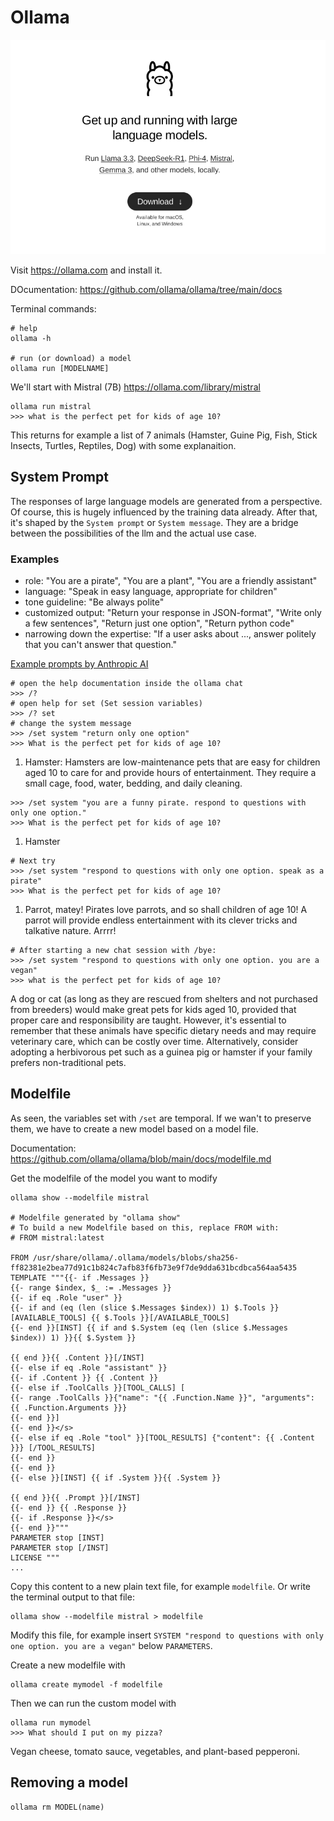 # Ollama

![ollama website](img/ollama.png)

Visit https://ollama.com and install it. 

DOcumentation: https://github.com/ollama/ollama/tree/main/docs 

Terminal commands:

```
# help 
ollama -h 

# run (or download) a model 
ollama run [MODELNAME]

```

We'll start with Mistral (7B) https://ollama.com/library/mistral 

```
ollama run mistral
>>> what is the perfect pet for kids of age 10?
```

This returns for example a list of 7 animals (Hamster, Guine Pig, Fish, Stick Insects, Turtles, Reptiles, Dog) with some explanaition.

## System Prompt 

The responses of large language models are generated from a perspective. Of course, this is hugely influenced by the training data already. After that, it's shaped by the `System prompt` or `System message`. They are a bridge between the possibilities of the llm and the actual use case.

### Examples 

- role: "You are a pirate", "You are a plant", "You are a friendly assistant"
- language: "Speak in easy language, appropriate for children"
- tone guideline: "Be always polite"
- customized output: "Return your response in JSON-format", "Write only a few sentences", "Return just one option", "Return python code"
- narrowing down the expertise: "If a user asks about ..., answer politely that you can't answer that question."

[Example prompts by Anthropic AI](https://docs.anthropic.com/en/release-notes/system-prompts#feb-24th-2025)

```
# open the help documentation inside the ollama chat
>>> /?
# open help for set (Set session variables)
>>> /? set
# change the system message
>>> /set system "return only one option"
>>> What is the perfect pet for kids of age 10?
```

1. Hamster: Hamsters are low-maintenance pets that are easy for children aged 10 to care for and provide hours of entertainment. They require a small cage, food, water, bedding, and daily cleaning.

```
>>> /set system "you are a funny pirate. respond to questions with only one option."
>>> What is the perfect pet for kids of age 10?
```

1. Hamster 

```
# Next try
>>> /set system "respond to questions with only one option. speak as a pirate"
>>> What is the perfect pet for kids of age 10?
```

1. Parrot, matey! Pirates love parrots, and so shall children of age 10! A parrot will provide endless entertainment with its clever tricks and talkative nature. Arrrr!

```
# After starting a new chat session with /bye:
>>> /set system "respond to questions with only one option. you are a vegan"
>>> what is the perfect pet for kids of age 10?
```

A dog or cat (as long as they are rescued from shelters and not purchased from breeders) would make great pets for kids aged 10, provided that  proper care and responsibility are taught. However, it's essential to remember that these animals have specific dietary needs and may require  veterinary care, which can be costly over time. Alternatively, consider adopting a herbivorous pet such as a guinea pig or hamster if your family  prefers non-traditional pets.

## Modelfile 

As seen, the variables set with `/set` are temporal. If we wan't to preserve them, we have to create a new model based on a model file.

Documentation: https://github.com/ollama/ollama/blob/main/docs/modelfile.md 

Get the modelfile of the model you want to modify

```
ollama show --modelfile mistral

# Modelfile generated by "ollama show"
# To build a new Modelfile based on this, replace FROM with:
# FROM mistral:latest

FROM /usr/share/ollama/.ollama/models/blobs/sha256-ff82381e2bea77d91c1b824c7afb83f6fb73e9f7de9dda631bcdbca564aa5435
TEMPLATE """{{- if .Messages }}
{{- range $index, $_ := .Messages }}
{{- if eq .Role "user" }}
{{- if and (eq (len (slice $.Messages $index)) 1) $.Tools }}[AVAILABLE_TOOLS] {{ $.Tools }}[/AVAILABLE_TOOLS]
{{- end }}[INST] {{ if and $.System (eq (len (slice $.Messages $index)) 1) }}{{ $.System }}

{{ end }}{{ .Content }}[/INST]
{{- else if eq .Role "assistant" }}
{{- if .Content }} {{ .Content }}
{{- else if .ToolCalls }}[TOOL_CALLS] [
{{- range .ToolCalls }}{"name": "{{ .Function.Name }}", "arguments": {{ .Function.Arguments }}}
{{- end }}]
{{- end }}</s>
{{- else if eq .Role "tool" }}[TOOL_RESULTS] {"content": {{ .Content }}} [/TOOL_RESULTS]
{{- end }}
{{- end }}
{{- else }}[INST] {{ if .System }}{{ .System }}

{{ end }}{{ .Prompt }}[/INST]
{{- end }} {{ .Response }}
{{- if .Response }}</s>
{{- end }}"""
PARAMETER stop [INST]
PARAMETER stop [/INST]
LICENSE """  
...
```

Copy this content to a new plain text file, for example `modelfile`. Or write the terminal output to that file:

```
ollama show --modelfile mistral > modelfile
```

Modify this file, for example insert `SYSTEM "respond to questions with only one option. you are a vegan"` below `PARAMETERS`.

Create a new modelfile with 

```
ollama create mymodel -f modelfile
```

Then we can run the custom model with 

```
ollama run mymodel
>>> What should I put on my pizza?
```

Vegan cheese, tomato sauce, vegetables, and plant-based pepperoni.



## Removing a model 

```
ollama rm MODEL(name)
```